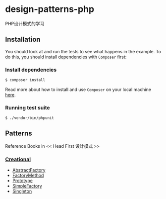 # design-patterns-php
PHP设计模式的学习

## Installation
You should look at and run the tests to see what happens in the example.
To do this, you should install dependencies with `Composer` first:

### Install dependencies

```bash
$ composer install
```

Read more about how to install and use `Composer` on your local machine [here](https://getcomposer.org/doc/00-intro.md#installation-linux-unix-osx).

### Running test suite

```bash
$ ./vendor/bin/phpunit
```


## Patterns

Reference Books in << Head First 设计模式 >>

### [Creational](Creational)

* [AbstractFactory](Creational/AbstractFactory)
* [FactoryMethod](Creational/FactoryMethod)
* [Prototype](Creational/Prototype)
* [SimpleFactory](Creational/SimpleFactory)
* [Singleton](Creational/Singleton)

